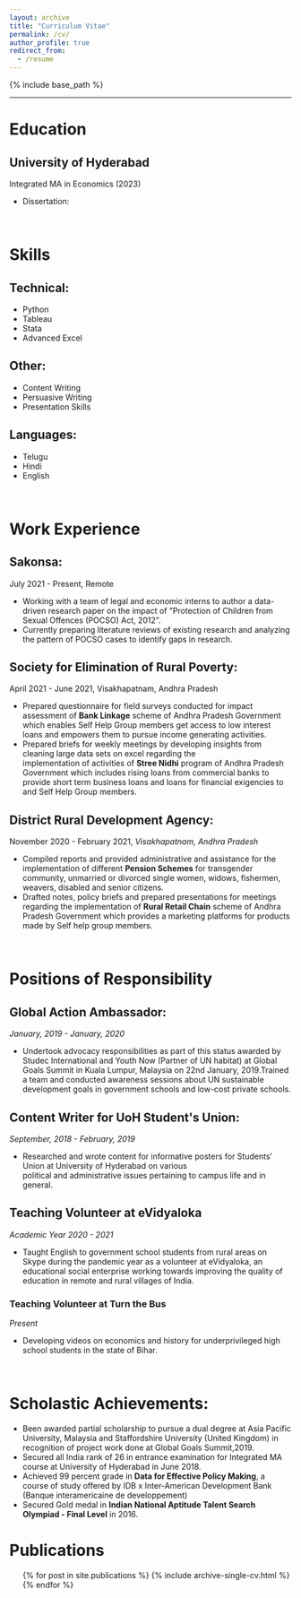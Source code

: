 ```yaml
---
layout: archive
title: "Curriculum Vitae"
permalink: /cv/
author_profile: true
redirect_from:
  - /resume
---
```


{% include base_path %}
<hr />

# Education
## University of Hyderabad
  Integrated MA in Economics (2023) <br>
  * Dissertation: 
<br />

# Skills
## Technical:
* Python
* Tableau
* Stata
* Advanced Excel

## Other:
* Content Writing
* Persuasive Writing
* Presentation Skills

## Languages:
* Telugu
* Hindi
* English
<br/>

# Work Experience  
## Sakonsa:
July 2021 - Present, Remote
* Working with a team of legal and economic interns to author a data-driven research paper on the impact of
  ”Protection of Children from Sexual Offences (POCSO) Act, 2012”.
* Currently preparing literature reviews of existing research and analyzing the pattern of POCSO cases to identify 
  gaps in research.

## Society for Elimination of Rural Poverty:
April 2021 - June 2021, Visakhapatnam, Andhra Pradesh
* Prepared questionnaire for field surveys conducted for impact assessment of **Bank Linkage** scheme of Andhra 
  Pradesh Government which enables Self Help Group members get access to low interest loans and empowers
  them to pursue income generating activities.
* Prepared briefs for weekly meetings by developing insights from cleaning large data sets on excel regarding the  
  implementation of activities of **Stree Nidhi** program of Andhra Pradesh Government which includes rising 
  loans from commercial banks to provide short term business loans and loans for financial exigencies to and Self Help Group members.
    
## District Rural Development Agency:
November 2020 - February 2021, _Visakhapatnam, Andhra Pradesh_
* Compiled reports and provided administrative and assistance for the implementation of different **Pension Schemes** for transgender community, unmarried or divorced single       women, widows, fishermen, weavers, disabled and senior citizens.
* Drafted notes, policy briefs and prepared presentations for meetings regarding the implementation of **Rural Retail Chain**
  scheme of Andhra Pradesh Government which provides a marketing platforms for products made by Self help group members.
<br />

# Positions of Responsibility
## Global Action Ambassador:
_January, 2019 - January, 2020_ <br>
* Undertook advocacy responsibilities as part of this status awarded by Studec International and Youth Now (Partner
  of UN habitat) at Global Goals Summit in Kuala Lumpur, Malaysia on 22nd January, 2019.Trained a team and
  conducted awareness sessions about UN sustainable development goals in government schools and low-cost private schools.
 
## Content Writer for UoH Student's Union:
_September, 2018 - February, 2019_ <br>
* Researched and wrote content for informative posters for Students’ Union at University of Hyderabad on various  
  political and administrative issues pertaining to campus life and in general.

## Teaching Volunteer at eVidyaloka
 _Academic Year 2020 - 2021_ <br>
 * Taught English to government school students from rural areas on Skype during the pandemic year as a volunteer at
  eVidyaloka, an educational social enterprise working towards improving the quality of education in remote and rural
  villages of India.

### Teaching Volunteer at Turn the Bus
 _Present_ <br>
* Developing videos on economics and history for underprivileged high school students in the state of Bihar.
 <br />

# Scholastic Achievements:
* Been awarded partial scholarship to pursue a dual degree at Asia Pacific University, Malaysia and Staffordshire
  University (United Kingdom) in recognition of project work done at Global Goals Summit,2019.
* Secured all India rank of 26 in entrance examination for Integrated MA course at University of Hyderabad in June 2018.
* Achieved 99 percent grade in **Data for Effective Policy Making**, a course of study offered by IDB x Inter-American Development Bank (Banque interamericaine de developpement)
* Secured Gold medal in **Indian National Aptitude Talent Search Olympiad - Final Level** in 2016.


# Publications
  <ul>{% for post in site.publications %}
    {% include archive-single-cv.html %}
  {% endfor %}</ul>
  
<!---
======
  <ul>{% for post in site.talks %}
    {% include archive-single-talk-cv.html %}
  {% endfor %}</ul>
  
Teaching
======
  <ul>{% for post in site.teaching %}
    {% include archive-single-cv.html %}
  {% endfor %}</ul>
  
Service and leadership
======
* Currently signed in to 43 different slack teams
--> 

